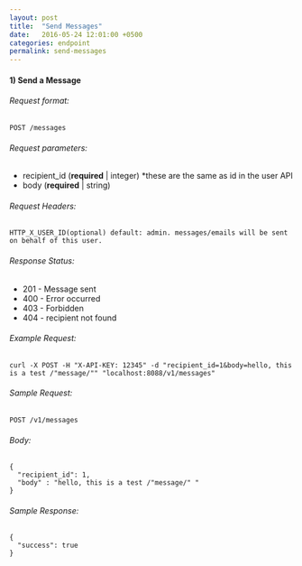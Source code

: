 ```yaml
---
layout: post
title:  "Send Messages"
date:   2016-05-24 12:01:00 +0500
categories: endpoint
permalink: send-messages
---
```


#### 1) Send a Message

###### Request format:

```
POST /messages
```

###### Request parameters:

+ recipient_id (**required** &#124; integer) *these are the same as id in the user API
+ body (**required** &#124; string)

###### Request Headers:

```
HTTP_X_USER_ID(optional) default: admin. messages/emails will be sent on behalf of this user.
```

###### Response Status:

+ 201 - Message sent
+ 400 - Error occurred
+ 403 - Forbidden
+ 404 - recipient not found

###### Example Request:

```
curl -X POST -H "X-API-KEY: 12345" -d "recipient_id=1&body=hello, this is a test /"message/"" "localhost:8088/v1/messages"
```

###### Sample Request:

```
POST /v1/messages
```

###### Body:

```
{
  "recipient_id": 1,
  "body" : "hello, this is a test /"message/" "
}
```


###### Sample Response:

```
{
  "success": true
}
```
